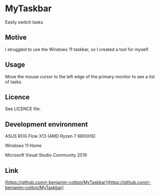 # MyTaskbar
Easily switch tasks

## Motive
I struggled to use the Windows 11 taskbar, so I created a tool for myself.

## Usage
Move the mouse cursor to the left edge of the primary monitor to see a list of tasks.

## Licence
See LICENCE file.

## Development environment
ASUS ROG Flow X13 (AMD Ryzen 7 6800HS)

Windows 11 Home

Microsoft Visual Studio Community 2019

## Link
[https://github.com/r-benjamin-cotton/MyTaskbar](https://github.com/r-benjamin-cotton/MyTaskbar)
